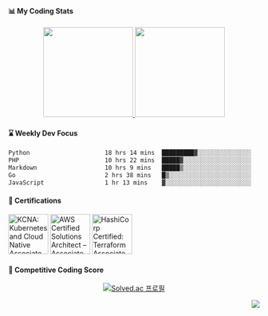 
<!--
#### Skills
<img src="https://img.shields.io/badge/{NAME}-{COLOR}?style=flat-square&logo={ICON_MAME}&logoColor=white/>
<img src="https://img.shields.io/badge/AWS-232F3E?style=flat-square&logo=amazonwebservices&logoColor=white"/>
<img src="https://img.shields.io/badge/AWS-232F3E?style=flat-square&logo=amazonwebservices&logoColor=white"/>
-->


#### 📊 My Coding Stats
<div align="center">
  <a href="https://github.com/rakjija">
    <img height="180em" src="https://github-readme-stats-eight-theta.vercel.app/api?username=rakjija&show_icons=true&theme=onedark&include_all_commits=true&count_private=true"/>
  <a>
  <a href="https://github.com/rakjija">
    <img height="180em" src="https://github-readme-stats.vercel.app/api/top-langs/?username=rakjija&layout=compact&langs_count=8&theme=onedark"/>
  </a>
</div>

#### ⌛ Weekly Dev Focus
<!--START_SECTION:waka-->

```txt
Python                     18 hrs 14 mins  █████████▓░░░░░░░░░░░░░░░   39.17 %
PHP                        10 hrs 22 mins  █████▓░░░░░░░░░░░░░░░░░░░   22.27 %
Markdown                   10 hrs 9 mins   █████▒░░░░░░░░░░░░░░░░░░░   21.83 %
Go                         2 hrs 38 mins   █▒░░░░░░░░░░░░░░░░░░░░░░░   05.69 %
JavaScript                 1 hr 13 mins    ▓░░░░░░░░░░░░░░░░░░░░░░░░   02.65 %
```

<!--END_SECTION:waka-->

#### 🏅 Certifications
<!--START_SECTION:badges-->
<a href="https://www.credly.com/badges/533bdc47-f12c-4771-87ae-e7c23a24d762" title="KCNA: Kubernetes and Cloud Native Associate"><img src="https://images.credly.com/size/80x80/images/f28f1d88-428a-47f6-95b5-7da1dd6c1000/KCNA_badge.png" alt="KCNA: Kubernetes and Cloud Native Associate" width="80" height="80"></a>
<a href="https://www.credly.com/badges/928ddc6f-f542-48fd-8176-22dbcde29ec4" title="AWS Certified Solutions Architect – Associate"><img src="https://images.credly.com/size/80x80/images/0e284c3f-5164-4b21-8660-0d84737941bc/image.png" alt="AWS Certified Solutions Architect – Associate" width="80" height="80"></a>
<a href="https://www.credly.com/badges/7c938880-8eb1-4f12-ac55-ba8669907da4" title="HashiCorp Certified: Terraform Associate (003)"><img src="https://images.credly.com/size/80x80/images/ed4be915-68f8-428a-b332-40ded9084ee5/blob" alt="HashiCorp Certified: Terraform Associate (003)" width="80" height="80"></a>
<!--END_SECTION:badges-->

#### 🎯 Competitive Coding Score
<div align="center">
  
  [![Solved.ac 프로필](http://mazassumnida.wtf/api/v2/generate_badge?boj=rakjija)](https://solved.ac/rakjija)
  
</div>

<!--
#### 🌱 I’m currently studying ...
<p align="center">
  <a href="https://roadmap.sh"><img src="https://roadmap.sh/card/wide/67623b498fe51199dad8c0c1?variant=dark&roadmaps=devops" alt="roadmap.sh"/></a>
</p>
-->

<!--
**mjdn0011/mjdn0011** is a ✨ _special_ ✨ repository because its `README.md` (this file) appears on your GitHub profile.

Here are some ideas to get you started:

- 🔭 I’m currently working on ...

- 👯 I’m looking to collaborate on ...
- 🤔 I’m looking for help with ...
- 💬 Ask me about ...
- 📫 How to reach me: ...
- 😄 Pronouns: ...
- ⚡ Fun fact: ...
-->

<div align="right">
  <img src="https://hitscounter.dev/api/hit?url=https%3A%2F%2Fgithub.com%2Frakjija&label=Visitors&icon=github&color=%23ffe69c">
</div>
